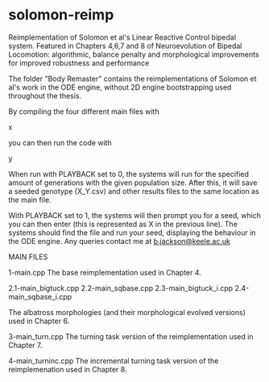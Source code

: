 # solomon-reimp
Reimplementation of Solomon et al's Linear Reactive Control bipedal system. Featured in Chapters 4,6,7 and 8 of Neuroevolution of Bipedal Locomotion: algorithmic, balance penalty and morphological improvements for improved robustness and performance

The folder "Body Remaster" contains the reimplementations of Solomon et al's work in the ODE engine, without 2D engine bootstrapping used throughout the thesis.

By compiling the four different main files with 

x

you can then run the code with 

y

When run with PLAYBACK set to 0, the systems will run for the specified amount of generations with the given population size. 
After this, it will save a seeded genotype (X_Y.csv) and other results files to the same location as the main file. 

With PLAYBACK set to 1, the systems will then prompt you for a seed, which you can then enter (this is represented as X in the previous line).
The systems should find the file and run your seed, displaying the behaviour in the ODE engine. Any queries contact me at b.jackson@keele.ac.uk

MAIN FILES

1-main.cpp
The base reimplementation used in Chapter 4.

2.1-main_bigtuck.cpp
2.2-main_sqbase.cpp
2.3-main_bigtuck_i.cpp
2.4-main_sqbase_i.cpp

The albatross morphologies (and their morphological evolved versions) used in Chapter 6.

3-main_turn.cpp
The turning task version of the reimplementation used in Chapter 7.

4-main_turninc.cpp
The incremental turning task version of the reimplemenation used in Chapter 8.
